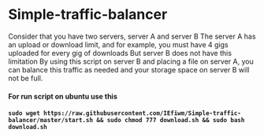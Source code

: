 # Simple-traffic-balancer

Consider that you have two servers, server A and server B
The server A has an upload or download limit, and for example, you must have 4 gigs uploaded for every gig of downloads
But server B does not have this limitation
By using this script on server B and placing a file on server A, you can balance this traffic as needed and your storage space on server B will not be full.

<h4>For run script on ubuntu use this<h4>
<code>sudo wget https://raw.githubusercontent.com/IEfiwm/Simple-traffic-balancer/master/start.sh && sudo chmod 777 download.sh && sudo bash download.sh</code>

